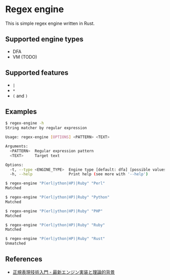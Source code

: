 # Regex engine

This is simple regex engine written in Rust.

## Supported engine types

* DFA
* VM (TODO)

## Supported features

* `|`
* `*`
* `(` and `)`

## Examples

```sh
$ regex-engine -h
String matcher by regular expression

Usage: regex-engine [OPTIONS] <PATTERN> <TEXT>

Arguments:
  <PATTERN>  Regular expression pattern
  <TEXT>     Target text

Options:
  -t, --type <ENGINE_TYPE>  Engine type [default: dfa] [possible values: dfa, vm]
  -h, --help                Print help (see more with '--help')
```

```sh
$ regex-engine "P(erl|ython|HP)|Ruby" "Perl"
Matched

$ regex-engine "P(erl|ython|HP)|Ruby" "Python"
Matched

$ regex-engine "P(erl|ython|HP)|Ruby" "PHP"
Matched

$ regex-engine "P(erl|ython|HP)|Ruby" "Ruby"
Matched

$ regex-engine "P(erl|ython|HP)|Ruby" "Rust"
Unmatched
```

## References

* [正規表現技術入門 - 最新エンジン実装と理論的背景](https://gihyo.jp/book/2015/978-4-7741-7270-5)
